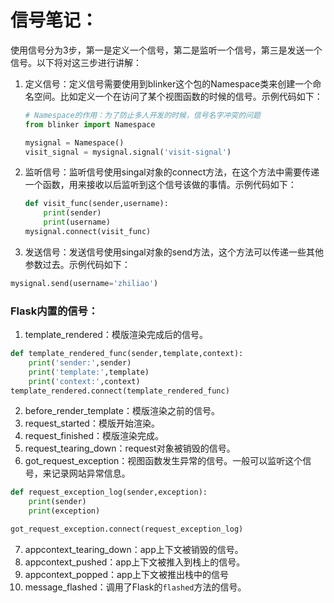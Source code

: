 # 信号笔记：
使用信号分为3步，第一是定义一个信号，第二是监听一个信号，第三是发送一个信号。以下将对这三步进行讲解：

1. 定义信号：定义信号需要使用到blinker这个包的Namespace类来创建一个命名空间。比如定义一个在访问了某个视图函数的时候的信号。示例代码如下：
    ```python
    # Namespace的作用：为了防止多人开发的时候，信号名字冲突的问题
    from blinker import Namespace

    mysignal = Namespace()
    visit_signal = mysignal.signal('visit-signal')
    ```
2. 监听信号：监听信号使用singal对象的connect方法，在这个方法中需要传递一个函数，用来接收以后监听到这个信号该做的事情。示例代码如下：
    ```python
    def visit_func(sender,username):
        print(sender)
        print(username)
    mysignal.connect(visit_func)
    ```
3. 发送信号：发送信号使用singal对象的send方法，这个方法可以传递一些其他参数过去。示例代码如下：
  ```python
  mysignal.send(username='zhiliao')
  ```

### Flask内置的信号：
1. template_rendered：模版渲染完成后的信号。
```python
def template_rendered_func(sender,template,context):
    print('sender:',sender)
    print('template:',template)
    print('context:',context)
template_rendered.connect(template_rendered_func)
```
2. before_render_template：模版渲染之前的信号。
3. request_started：模版开始渲染。
4. request_finished：模版渲染完成。
5. request_tearing_down：request对象被销毁的信号。
6. got_request_exception：视图函数发生异常的信号。一般可以监听这个信号，来记录网站异常信息。
```python
def request_exception_log(sender,exception):
    print(sender)
    print(exception)

got_request_exception.connect(request_exception_log)
```
7. appcontext_tearing_down：app上下文被销毁的信号。
8. appcontext_pushed：app上下文被推入到栈上的信号。
9. appcontext_popped：app上下文被推出栈中的信号
10. message_flashed：调用了Flask的`flashed`方法的信号。
